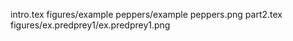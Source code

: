 intro.tex
figures/example peppers/example peppers.png
part2.tex
figures/ex.predprey1/ex.predprey1.png
